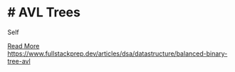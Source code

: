 # # AVL Trees

Self

[Read More](https://www.fullstackprep.dev/articles/dsa/datastructure/balanced-binary-tree-avl) https://www.fullstackprep.dev/articles/dsa/datastructure/balanced-binary-tree-avl